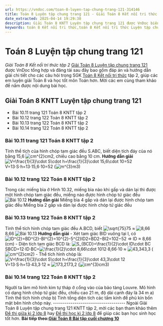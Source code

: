 ```yaml
---
url: https://vndoc.com/toan-8-luyen-tap-chung-trang-121-314146
title: Toán 8 Luyện tập chung trang 121 - Giải Toán 8 Kết nối tri thức tập 2 - VnDoc.com
date_extracted: 2025-04-14 19:29:30
description: Giải Toán 8 KNTT Luyện tập chung trang 121 được VnDoc biên soạn lời giải nhằm giúp các em nắm được nội dung được học trong bài, luyện giải Toán 8 hiệu quả.
keywords: toán 8 Kết nối tri thức,toán 8 Kết nối tri thức Luyện tập chung trang 121,toán lớp 8 Kết nối tri thức,giải toán 8 Kết nối tri thức,giải sgk toán 8 Kết nối tri thức,sgk toán 8 Kết nối tri thức,toán 8 Luyện tập chung trang 121,giải toán 8 ctst,giải toán 8 Luyện tập chung trang 121,giải toán 8 kntt,toán 8 kntt,giải toán 8 kntt bài 39,giải toán 8 kết nối tri thức Luyện tập chung trang 121
---
```


# Toán 8 Luyện tập chung trang 121
 _Giải Toán 8 Kết nối tri thức tập 2_
[Giải Toán 8 Luyện tập chung trang 121](<https://vndoc.com/toan-8-luyen-tap-chung-trang-121-314146>) được VnDoc tổng hợp và đăng tải sau đây bao gồm đáp án và hướng dẫn giải chi tiết cho các câu hỏi trong SGK [Toán 8 Kết nối tri thức](<https://vndoc.com/toan-8-ket-noi-tri-thuc>) tập 2, giúp các em luyện giải Toán 8 và học tốt môn Toán hơn. Mời các em cùng tham khảo để nắm được nội dung bài học.
## Giải Toán 8 KNTT Luyện tập chung trang 121
  * Bài 10.11 trang 121 Toán 8 KNTT tập 2
  * Bài 10.12 trang 122 Toán 8 KNTT tập 2
  * Bài 10.13 trang 122 Toán 8 KNTT tập 2
  * Bài 10.14 trang 122 Toán 8 KNTT tập 2

### Bài 10.11 trang 121 Toán 8 KNTT tập 2
Tính thể tích của hình chóp tam giác đều S.ABC, biết diện tích đáy của nó bằng 15,6 ![cm^{2}](https://i.vdoc.vn/data/image/blank.png)cm2, chiều cao bằng 10 cm.
**Hướng dẫn giải**
![V=\\frac{1}{3}\\cdot S\\cdot h=\\frac{1}{3}\\cdot 15,6\\cdot 10=52](https://i.vdoc.vn/data/image/blank.png) V=13⋅S⋅h=13⋅15,6⋅10=52 \(![m^{3}](https://i.vdoc.vn/data/image/blank.png)m3\)
### Bài 10.12 trang 122 Toán 8 KNTT tập 2
Trong các miếng bìa ở Hình 10.32, miếng bìa nào khi gấp và dán lại thì được một hình chóp tam giác đều, miếng nào được hình chóp tứ giác đều
![Bài 10.12](https://i.vdoc.vn/data/image/2024/01/15/Luyen-tap-chung-trang-121-1.jpg)
**Hướng dẫn giải**
Miếng bìa 4 gấp và dán lại được hình chóp tam giác đều
Miếng bìa 2 gấp và dán lại được hình chóp tứ giác đều
### Bài 10.13 trang 122 Toán 8 KNTT tập 2
Tính thể tích hình chóp tam giác đều A.BCD, biết ![\\sqrt{75}](https://i.vdoc.vn/data/image/blank.png)75 ≈ ![8,66](https://i.vdoc.vn/data/image/blank.png)8,66
![Bài 10.13](https://i.vdoc.vn/data/image/2024/01/15/Luyen-tap-chung-trang-121-2.jpg)
**Hướng dẫn giải**
\- Xét tam giác BID vuông tại I, có
![ID^{2}=BD^{2}-BI^{2}=10^{2}-5^{2}](https://i.vdoc.vn/data/image/blank.png)ID2=BD2−BI2=102−52
=> ID ≈ 8,66 \(cm\)
\- Diện tích tam giác BCD là:
![S_{BCD}=\\frac{1}{2}\\cdot ID\\cdot BC](https://i.vdoc.vn/data/image/blank.png)SBCD=12⋅ID⋅BC=![\\frac{1}{2}\\cdot 8,66\\cdot 10](https://i.vdoc.vn/data/image/blank.png)12⋅8,66⋅10 ≈ ![43,3](https://i.vdoc.vn/data/image/blank.png)43,3 \(![cm^{2}](https://i.vdoc.vn/data/image/blank.png)cm2\)
\- Thể tích hình chóp là:
![V=\\frac{1}{3}\\cdot S\\cdot h=\\frac{1}{3}\\cdot 43,3\\cdot 12](https://i.vdoc.vn/data/image/blank.png)V=13⋅S⋅h=13⋅43,3⋅12 ≈ ![173,2](https://i.vdoc.vn/data/image/blank.png)173,2 \(![cm^{3}](https://i.vdoc.vn/data/image/blank.png)cm3\)
### Bài 10.14 trang 122 Toán 8 KNTT tập 2
Người ta làm mô hình kim tự tháp ở cổng vào của bảo tàng Louvre. Mô hình có dạng hình chóp tứ giác đều, chiều cao 21 m, độ dài cạnh đáy là 34 m
a\) Tính thể tích hình chóp
b\) Tính tổng diện tích các tấm kính để phủ kín bốn mặt bên hình chóp này.
\-------------------------------------
Ngoài Giải Toán 8 Luyện tập chung trang 121 KNTT tập 2, mời các bạn tham khảo thêm [Đề thi giữa kì 2 lớp 8](<https://vndoc.com/de-thi-giua-ki-2-lop8>) hay [Đề thi học kì 2 lớp 8](<https://vndoc.com/de-thi-hoc-ki-2-lop8>) để giúp các bạn học sinh học tốt hơn.
**Bài tiếp theo:[Giải Toán 8 Bài tập cuối chương 10](<https://vndoc.com/toan-8-bai-tap-cuoi-chuong-10-314151>)**
